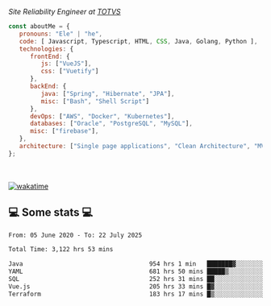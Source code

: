 <p><em>Site Reliability Engineer at <a href="https://www.totvs.com/">TOTVS</a></br>
</em></p>


```javascript
const aboutMe = {
   pronouns: "Ele" | "he",
   code: [ Javascript, Typescript, HTML, CSS, Java, Golang, Python ],
   technologies: {
      frontEnd: {
         js: ["VueJS"],
         css: ["Vuetify"]
      },
      backEnd: {
         java: ["Spring", "Hibernate", "JPA"],
         misc: ["Bash", "Shell Script"]
      },
      devOps: ["AWS", "Docker", "Kubernetes"],
      databases: ["Oracle", "PostgreSQL", "MySQL"],
      misc: ["firebase"],
   },
   architecture: ["Single page applications", "Clean Architecture", "MVC", "Microservices"],
};
```
</br></br>
[![wakatime](https://wakatime.com/badge/user/a3a8ed06-d304-4d6b-bc86-4adc418cdea7.svg)](https://wakatime.com/@a3a8ed06-d304-4d6b-bc86-4adc418cdea7)
<h2>💻 Some stats 💻</h2>

<!--START_SECTION:waka-->

```txt
From: 05 June 2020 - To: 22 July 2025

Total Time: 3,122 hrs 53 mins

Java                                   954 hrs 1 min   ███████▓░░░░░░░░░░░░░░░░░   30.55 %
YAML                                   681 hrs 50 mins █████▒░░░░░░░░░░░░░░░░░░░   21.83 %
SQL                                    252 hrs 31 mins ██░░░░░░░░░░░░░░░░░░░░░░░   08.09 %
Vue.js                                 205 hrs 33 mins █▓░░░░░░░░░░░░░░░░░░░░░░░   06.58 %
Terraform                              183 hrs 17 mins █▒░░░░░░░░░░░░░░░░░░░░░░░   05.87 %
```

<!--END_SECTION:waka-->
